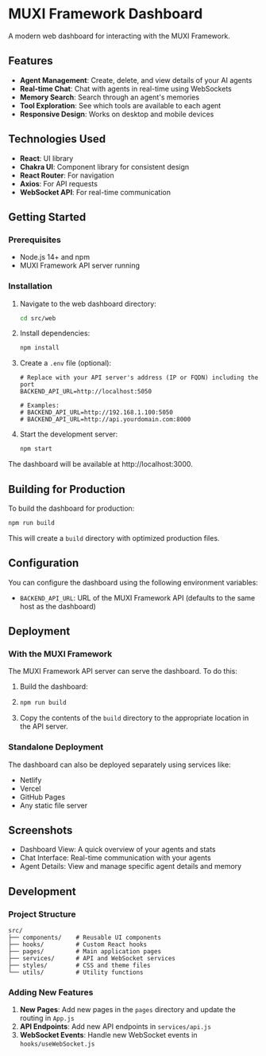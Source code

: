 # MUXI Framework Dashboard

A modern web dashboard for interacting with the MUXI Framework.

## Features

- **Agent Management**: Create, delete, and view details of your AI agents
- **Real-time Chat**: Chat with agents in real-time using WebSockets
- **Memory Search**: Search through an agent's memories
- **Tool Exploration**: See which tools are available to each agent
- **Responsive Design**: Works on desktop and mobile devices

## Technologies Used

- **React**: UI library
- **Chakra UI**: Component library for consistent design
- **React Router**: For navigation
- **Axios**: For API requests
- **WebSocket API**: For real-time communication

## Getting Started

### Prerequisites

- Node.js 14+ and npm
- MUXI Framework API server running

### Installation

1. Navigate to the web dashboard directory:
   ```bash
   cd src/web
   ```

2. Install dependencies:
   ```bash
   npm install
   ```

3. Create a `.env` file (optional):

   ```
   # Replace with your API server's address (IP or FQDN) including the port
   BACKEND_API_URL=http://localhost:5050

   # Examples:
   # BACKEND_API_URL=http://192.168.1.100:5050
   # BACKEND_API_URL=http://api.yourdomain.com:8000
   ```

4. Start the development server:
   ```bash
   npm start
   ```

The dashboard will be available at http://localhost:3000.

## Building for Production

To build the dashboard for production:

```bash
npm run build
```

This will create a `build` directory with optimized production files.

## Configuration

You can configure the dashboard using the following environment variables:

- `BACKEND_API_URL`: URL of the MUXI Framework API (defaults to the same host as the dashboard)

## Deployment

### With the MUXI Framework

The MUXI Framework API server can serve the dashboard. To do this:

1. Build the dashboard:
2.
   ```bash
   npm run build
   ```

2. Copy the contents of the `build` directory to the appropriate location in the API server.

### Standalone Deployment

The dashboard can also be deployed separately using services like:

- Netlify
- Vercel
- GitHub Pages
- Any static file server

## Screenshots

- Dashboard View: A quick overview of your agents and stats
- Chat Interface: Real-time communication with your agents
- Agent Details: View and manage specific agent details and memory

## Development

### Project Structure

```
src/
├── components/    # Reusable UI components
├── hooks/         # Custom React hooks
├── pages/         # Main application pages
├── services/      # API and WebSocket services
├── styles/        # CSS and theme files
└── utils/         # Utility functions
```

### Adding New Features

1. **New Pages**: Add new pages in the `pages` directory and update the routing in `App.js`
2. **API Endpoints**: Add new API endpoints in `services/api.js`
3. **WebSocket Events**: Handle new WebSocket events in `hooks/useWebSocket.js`

